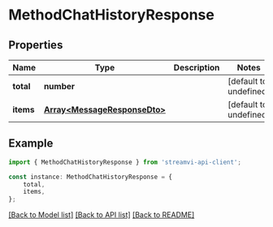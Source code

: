 # MethodChatHistoryResponse


## Properties

Name | Type | Description | Notes
------------ | ------------- | ------------- | -------------
**total** | **number** |  | [default to undefined]
**items** | [**Array&lt;MessageResponseDto&gt;**](MessageResponseDto.md) |  | [default to undefined]

## Example

```typescript
import { MethodChatHistoryResponse } from 'streamvi-api-client';

const instance: MethodChatHistoryResponse = {
    total,
    items,
};
```

[[Back to Model list]](../README.md#documentation-for-models) [[Back to API list]](../README.md#documentation-for-api-endpoints) [[Back to README]](../README.md)

